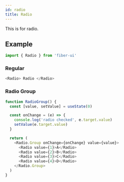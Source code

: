 ```yaml
---
id: radio
title: Radio
---
```


This is for radio.

## Example

```js
import { Radio } from 'fiber-ui'
```

### Regular

```js live
<Radio> Radio </Radio>
```

### Radio Group

```js live
function RadioGroup() {
  const [value, setValue] = useState(0)

  const onChange = (e) => {
    console.log('radio checked', e.target.value)
    setValue(e.target.value)
  }

  return (
    <Radio.Group onChange={onChange} value={value}>
      <Radio value={1}>A</Radio>
      <Radio value={2}>B</Radio>
      <Radio value={3}>C</Radio>
      <Radio value={4}>D</Radio>
    </Radio.Group>
  )
}
```
